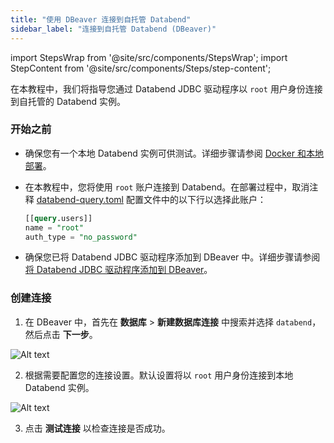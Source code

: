 ```yaml
---
title: "使用 DBeaver 连接到自托管 Databend"
sidebar_label: "连接到自托管 Databend (DBeaver)"
---
```


import StepsWrap from '@site/src/components/StepsWrap';
import StepContent from '@site/src/components/Steps/step-content';

在本教程中，我们将指导您通过 Databend JDBC 驱动程序以 `root` 用户身份连接到自托管的 Databend 实例。

<StepsWrap>
<StepContent number="1">

### 开始之前

- 确保您有一个本地 Databend 实例可供测试。详细步骤请参阅 [Docker 和本地部署](/guides/deploy/deploy/non-production/deploying-local)。
- 在本教程中，您将使用 `root` 账户连接到 Databend。在部署过程中，取消注释 [databend-query.toml](https://github.com/datafuselabs/databend/blob/main/scripts/distribution/configs/databend-query.toml) 配置文件中的以下行以选择此账户：

  ```sql title="databend-query.toml"
  [[query.users]]
  name = "root"
  auth_type = "no_password"
  ```

- 确保您已将 Databend JDBC 驱动程序添加到 DBeaver 中。详细步骤请参阅 [将 Databend JDBC 驱动程序添加到 DBeaver](/guides/sql-clients/jdbc/#adding-databend-jdbc-driver-to-dbeaver)。

</StepContent>
<StepContent number="2">

### 创建连接

1. 在 DBeaver 中，首先在 **数据库** > **新建数据库连接** 中搜索并选择 `databend`，然后点击 **下一步**。

![Alt text](/img/integration/jdbc-new-driver.png)

2. 根据需要配置您的连接设置。默认设置将以 `root` 用户身份连接到本地 Databend 实例。

![Alt text](/img/integration/jdbc-connect.png)

3. 点击 **测试连接** 以检查连接是否成功。

</StepContent>
</StepsWrap>